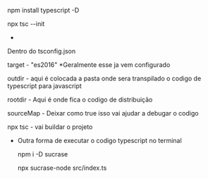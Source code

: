 npm install typescript -D

npx tsc --init

*

Dentro do tsconfig.json

target - "es2016" *Geralmente esse ja vem configurado

outdir - aqui é colocada a pasta onde sera transpilado o codigo de typescript para javascript

rootdir - Aqui é onde fica o codigo de distribuição

sourceMap - Deixar como true isso vai ajudar a debugar o codigo

npx tsc - vai buildar o projeto


*  
     Outra forma de executar o codigo typescript no terminal 

    npm i -D sucrase

    npx sucrase-node src/index.ts

